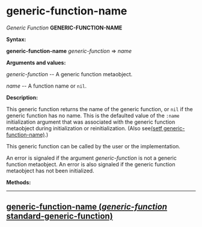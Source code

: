 generic-function-name
=====================

*Generic Function* **GENERIC-FUNCTION-NAME**

**Syntax:**

**generic-function-name** *generic-function* => *name*

**Arguments and values:**

*generic-function* -- A generic function metaobject.

*name* -- A function name or `nil`.

**Description:**

This generic function returns the name of the generic function, or `nil` if the generic function has no name. This is the defaulted value of the `:name` initialization argument that was associated with the generic function metaobject during initialization or reinitialization. (Also see[(setf generic-function-name)](/docs/meta-object-protocol/setf-generic-function-name).)

This generic function can be called by the user or the implementation.

An error is signaled if the argument *generic-function* is not a generic function metaobject. An error is also signaled if the generic function metaobject has not been initialized.

**Methods:**

  --------------------------------------------------------------------------------------------------------------------------------
  [**generic-function-name** (*generic-function* standard-generic-function)](/docs/meta-object-protocol/generic-function-name-standard-generic-function)
  --------------------------------------------------------------------------------------------------------------------------------


